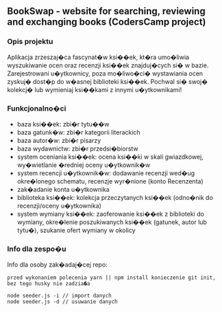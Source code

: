 ## BookSwap - website for searching, reviewing and exchanging books (CodersCamp project)

### Opis projektu

Aplikacja zrzeszaj�ca fascynat�w ksi��ek, kt�ra umo�liwia wyszukiwanie ocen oraz recenzji ksi��ek znajduj�cych si� w bazie.
Zarejestrowani u�ytkownicy, poza mo�liwo�ci� wystawiania ocen zyskuj� dost�p do w�asnej biblioteki ksi��ek. Pochwal si� swoj� kolekcj� lub wymieniaj ksi��kami z innymi u�ytkownikami!

### Funkcjonalno�ci

-   baza ksi��ek: zbi�r tytu��w
-   baza gatunk�w: zbi�r kategorii literackich
-   baza autor�w: zbi�r pisarzy
-   baza wydawnictw: zbi�r przedsi�biorstw
-   system oceniania ksi��ek: ocena ksi��ki w skali gwiazdkowej, wy�wietlanie �redniej oceny u�ytkownik�w
-   system recencji u�ytkownik�w: dodawanie recenzji wed�ug okre�lonego schematu, recenzje wyr�nione (konto Recenzenta)
-   zak�adanie konta u�ytkownika
-   biblioteka ksi��ek: kolekcja przeczytanych ksi��ek (odno�nik do recenzji/oceny u�ytkownika)
-   system wymiany ksi��ek: zaoferowanie ksi��ek z biblioteki do wymiany, okre�lenie poszukiwanych ksi��ek (gatunek, autor lub tytu�), szukanie ofert wymiany w okolicy

### Info dla zespo�u

Info dla osoby zak�adaj�cej repo:

```
przed wykonaniem polecenia yarn || npm install konieczenie git init, bez tego husky nie zadzia�a
```

```
node seeder.js -i // import danych
node seeder.js -d // usuwanie danych
```
